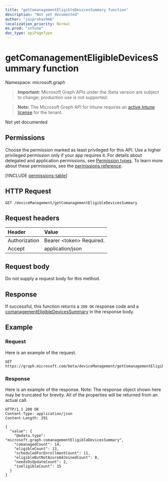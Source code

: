 ```yaml
---
title: "getComanagementEligibleDevicesSummary function"
description: "Not yet documented"
author: "jaiprakashmb"
localization_priority: Normal
ms.prod: "intune"
doc_type: apiPageType
---
```


# getComanagementEligibleDevicesSummary function

Namespace: microsoft.graph

> **Important:** Microsoft Graph APIs under the /beta version are subject to change; production use is not supported.

> **Note:** The Microsoft Graph API for Intune requires an [active Intune license](https://go.microsoft.com/fwlink/?linkid=839381) for the tenant.

Not yet documented

## Permissions
Choose the permission marked as least privileged for this API. Use a higher privileged permission only if your app requires it. For details about delegated and application permissions, see [Permission types](/graph/permissions-overview#permission-types). To learn more about these permissions, see the [permissions reference](/graph/permissions-reference).

<!-- { "blockType": "permissions", "name": "intune_devices_devicemanagement_getcomanagementeligibledevicessummary" } -->
[!INCLUDE [permissions-table](../includes/permissions/intune-devices-devicemanagement-getcomanagementeligibledevicessummary-permissions.md)]

## HTTP Request
<!-- {
  "blockType": "ignored"
}
-->
``` http
GET /deviceManagement/getComanagementEligibleDevicesSummary
```

## Request headers
|Header|Value|
|:---|:---|
|Authorization|Bearer &lt;token&gt; Required.|
|Accept|application/json|

## Request body
Do not supply a request body for this method.

## Response
If successful, this function returns a `200 OK` response code and a [comanagementEligibleDevicesSummary](../resources/intune-devices-comanagementeligibledevicessummary.md) in the response body.

## Example

### Request
Here is an example of the request.
``` http
GET https://graph.microsoft.com/beta/deviceManagement/getComanagementEligibleDevicesSummary
```

### Response
Here is an example of the response. Note: The response object shown here may be truncated for brevity. All of the properties will be returned from an actual call.
``` http
HTTP/1.1 200 OK
Content-Type: application/json
Content-Length: 291

{
  "value": {
    "@odata.type": "microsoft.graph.comanagementEligibleDevicesSummary",
    "comanagedCount": 14,
    "eligibleCount": 13,
    "scheduledForEnrollmentCount": 11,
    "eligibleButNotAzureAdJoinedCount": 0,
    "needsOsUpdateCount": 2,
    "ineligibleCount": 15
  }
}
```
